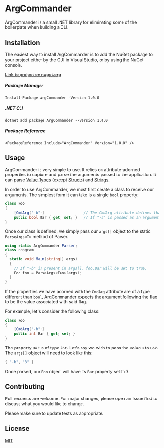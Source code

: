 # ArgCommander
ArgCommander is a small .NET library for eliminating some of the boilerplate when building a CLI.

## Installation
The easiest way to install ArgCommander is to add the NuGet package to your project either by the GUI in Visual Studio, or by using the NuGet console. 

[Link to project on nuget.org](https://www.nuget.org/packages/ArgCommander/1.0.0)

##### Package Manager
`Install-Package ArgCommander -Version 1.0.0`
##### .NET CLI
`dotnet add package ArgCommander --version 1.0.0`
##### Package Reference
`<PackageReference Include="ArgCommander" Version="1.0.0" />`

## Usage
ArgCommander is very simple to use. It relies on attribute-adorned properties to capture and parse the arguments passed to the application.
It can parse [Value Types](https://docs.microsoft.com/en-us/dotnet/csharp/language-reference/keywords/value-types) (except [Structs](https://docs.microsoft.com/en-us/dotnet/csharp/language-reference/keywords/struct)) and [Strings](https://docs.microsoft.com/en-us/dotnet/csharp/programming-guide/strings/).

In order to use ArgCommander, we must first create a class to receive our arguments. The simplest form it can take is a single `bool` property:
```csharp
class Foo
{
    [CmdArg("-b")]					// The CmdArg attribute defines that "-b" is a valid argument.
    public bool Bar { get; set; }	// If "-b" is passed as an argument, Bar will be set to true.
}
```

Once our class is defined, we simply pass our `args[]` object to the static `ParseArgs<T>` method of Parser.
```csharp
using static ArgCommander.Parser;
class Program
{
  static void Main(string[] args)
  {
  	// If "-b" is present in args[], foo.Bar will be set to true.
  	Foo foo = ParseArgs<Foo>(args);
  }
}
```

If the properties we have adorned with the `CmdArg` attribute are of a type different than `bool`, ArgCommander expects the argument following the flag to be the value associated with said flag.

For example, let's consider the following class:
```csharp
class Foo
{
    [CmdArg("-b")]
    public int Bar { get; set; }
}
```

The property `Bar` is of type `int`. Let's say we wish to pass the value `3` to `Bar`. The `args[]` object will need to look like this:
```csharp
{ "-b", "3" }
```
Once parsed, our `Foo` object will have its `Bar` property set to `3`.

## Contributing
Pull requests are welcome. For major changes, please open an issue first to discuss what you would like to change.

Please make sure to update tests as appropriate.

## License
[MIT](https://choosealicense.com/licenses/mit/)